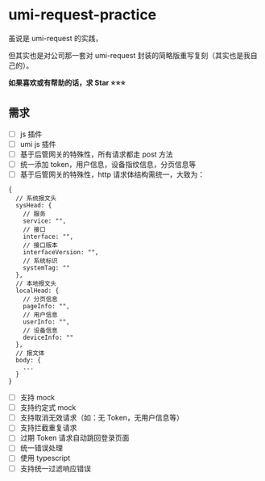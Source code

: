 # umi-request-practice

虽说是 umi-request 的实践，

但其实也是对公司那一套对 umi-request 封装的简略版重写复刻（其实也是我自己的）。

**如果喜欢或有帮助的话，求 Star ⭐⭐⭐**

## 需求

- [ ] js 插件
- [ ] umi js 插件
- [ ] 基于后管网关的特殊性，所有请求都走 post 方法
- [ ] 统一添加 token，用户信息，设备指纹信息，分页信息等
- [ ] 基于后管网关的特殊性，http 请求体结构需统一，大致为：

```
{
  // 系统报文头
  sysHead: {
    // 服务
    service: "",
    // 接口
    interface: "",
    // 接口版本
    interfaceVersion: "",
    // 系统标识
    systemTag: ""
  },
  // 本地报文头
  localHead: {
    // 分页信息
    pageInfo: "",
    // 用户信息
    userInfo: "",
    // 设备信息
    deviceInfo: ""
  },
  // 报文体
  body: {
    ...
  }
}
```

- [ ] 支持 mock
- [ ] 支持约定式 mock
- [ ] 支持取消无效请求（如：无 Token，无用户信息等）
- [ ] 支持拦截重复请求
- [ ] 过期 Token 请求自动跳回登录页面
- [ ] 统一错误处理
- [ ] 使用 typescript
- [ ] 支持统一过滤响应错误
